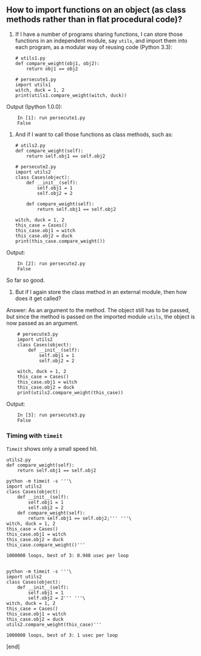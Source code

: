 ## How to import functions on an object (as class methods rather than in flat procedural code)?

 1. If I have a number of programs sharing functions, I can store those functions in an independent module, say `utils`, and import them into each program, as a modular way of reusing code (Python 3.3):

        # utils1.py
        def compare_weight(obj1, obj2):
            return obj1 == obj2

        # persecute1.py
        import utils1
        witch, duck = 1, 2
        print(utils1.compare_weight(witch, duck))

 Output (Ipython 1.0.0):

        In [1]: run persecute1.py
        False

 1. And if I want to call those functions as class methods, such as:

        # utils2.py
        def compare_weight(self):
            return self.obj1 == self.obj2

        # persecute2.py
        import utils2
        class Cases(object):
            def __init__(self):
                self.obj1 = 1
                self.obj2 = 2

            def compare_weight(self):
                return self.obj1 == self.obj2

        witch, duck = 1, 2
        this_case = Cases()
        this_case.obj1 = witch
        this_case.obj2 = duck
        print(this_case.compare_weight())

 Output: 

        In [2]: run persecute2.py
        False

 So far so good. 

 1. But if I again store the class method in an external module, then how does it get called?

 Answer: As an argument to the method. The object still has to be passed, but since the method is passed on the imported module `utils`, the object is now passed as an argument.

        # persecute3.py
        import utils2
        class Cases(object):
            def __init__(self):
                self.obj1 = 1
                self.obj2 = 2

        witch, duck = 1, 2
        this_case = Cases()
        this_case.obj1 = witch
        this_case.obj2 = duck
        print(utils2.compare_weight(this_case))

 Output:

        In [3]: run persecute3.py
        False

### Timing with `timeit`

`Timeit` shows only a small speed hit.

~~~
utils2.py
def compare_weight(self):
    return self.obj1 == self.obj2

python -m timeit -s '''\
import utils2
class Cases(object):
    def __init__(self):
        self.obj1 = 1
        self.obj2 = 2
    def compare_weight(self):
        return self.obj1 == self.obj2;''' '''\
witch, duck = 1, 2
this_case = Cases()
this_case.obj1 = witch
this_case.obj2 = duck
this_case.compare_weight()'''

1000000 loops, best of 3: 0.948 usec per loop


python -m timeit -s '''\
import utils2
class Cases(object):
    def __init__(self):
        self.obj1 = 1
        self.obj2 = 2''' '''\
witch, duck = 1, 2
this_case = Cases()
this_case.obj1 = witch
this_case.obj2 = duck
utils2.compare_weight(this_case)'''

1000000 loops, best of 3: 1 usec per loop

~~~

[end]
